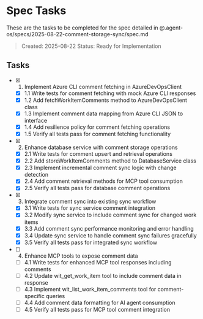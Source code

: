 # Spec Tasks

These are the tasks to be completed for the spec detailed in @.agent-os/specs/2025-08-22-comment-storage-sync/spec.md

> Created: 2025-08-22
> Status: Ready for Implementation

## Tasks

- [x] 1. Implement Azure CLI comment fetching in AzureDevOpsClient
  - [x] 1.1 Write tests for comment fetching with mock Azure CLI responses
  - [x] 1.2 Add fetchWorkItemComments method to AzureDevOpsClient class
  - [x] 1.3 Implement comment data mapping from Azure CLI JSON to interface
  - [x] 1.4 Add resilience policy for comment fetching operations
  - [x] 1.5 Verify all tests pass for comment fetching functionality

- [x] 2. Enhance database service with comment storage operations
  - [x] 2.1 Write tests for comment upsert and retrieval operations
  - [x] 2.2 Add storeWorkItemComments method to DatabaseService class
  - [x] 2.3 Implement incremental comment sync logic with change detection
  - [x] 2.4 Add comment retrieval methods for MCP tool consumption
  - [x] 2.5 Verify all tests pass for database comment operations

- [x] 3. Integrate comment sync into existing sync workflow
  - [x] 3.1 Write tests for sync service comment integration
  - [x] 3.2 Modify sync service to include comment sync for changed work items
  - [x] 3.3 Add comment sync performance monitoring and error handling
  - [x] 3.4 Update sync service to handle comment sync failures gracefully
  - [x] 3.5 Verify all tests pass for integrated sync workflow

- [ ] 4. Enhance MCP tools to expose comment data
  - [ ] 4.1 Write tests for enhanced MCP tool responses including comments
  - [ ] 4.2 Update wit_get_work_item tool to include comment data in response
  - [ ] 4.3 Implement wit_list_work_item_comments tool for comment-specific queries
  - [ ] 4.4 Add comment data formatting for AI agent consumption
  - [ ] 4.5 Verify all tests pass for MCP tool comment integration